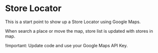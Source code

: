 # Store Locator

This is a start point to show up a Store Locator using Google Maps.

When search a place or move the map, store list is updated with stores in map.

!Important: Update code and use your Google Maps API Key.